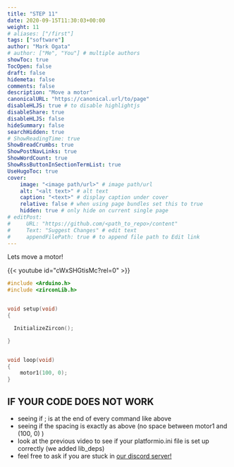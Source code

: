 ```yaml
---
title: "STEP 11"
date: 2020-09-15T11:30:03+00:00
weight: 11
# aliases: ["/first"]
tags: ["software"]
author: "Mark Ogata"
# author: ["Me", "You"] # multiple authors
showToc: true
TocOpen: false
draft: false
hidemeta: false
comments: false
description: "Move a motor"
canonicalURL: "https://canonical.url/to/page"
disableHLJS: true # to disable highlightjs
disableShare: true
disableHLJS: false
hideSummary: false
searchHidden: true
# ShowReadingTime: true
ShowBreadCrumbs: true
ShowPostNavLinks: true
ShowWordCount: true
ShowRssButtonInSectionTermList: true
UseHugoToc: true
cover:
    image: "<image path/url>" # image path/url
    alt: "<alt text>" # alt text
    caption: "<text>" # display caption under cover
    relative: false # when using page bundles set this to true
    hidden: true # only hide on current single page
# editPost:
#     URL: "https://github.com/<path_to_repo>/content"
#     Text: "Suggest Changes" # edit text
#     appendFilePath: true # to append file path to Edit link
---
```


Lets move a motor!


{{< youtube id="cWxSHGtisMc?rel=0" >}}

```C++
#include <Arduino.h>
#include <zirconLib.h>


void setup(void)
{

  InitializeZircon();

}


void loop(void)
{
    motor1(100, 0);
}
```

## IF YOUR CODE DOES NOT WORK

- seeing if ; is at the end of every command like above
- seeing if the spacing is exactly as above (no space between motor1 and (100, 0) )
- look at the previous video to see if your platformio.ini file is set up correctly (we added lib_deps)
- feel free to ask if you are stuck in [our discord server!](https://discord.gg/TEpPBN6myj)




